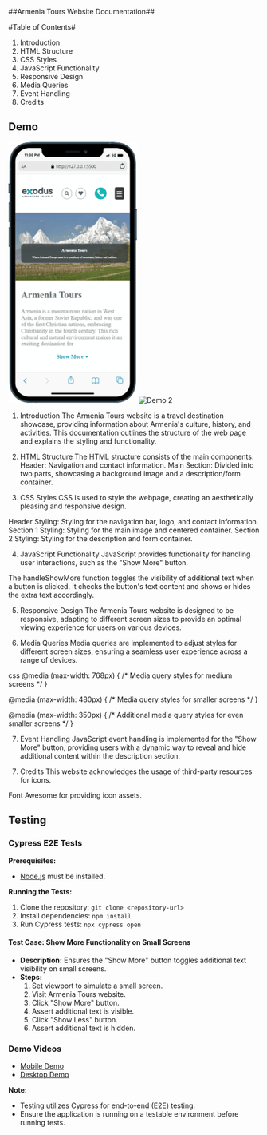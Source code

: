 ##Armenia Tours Website Documentation##

#Table of Contents#
1. Introduction
2. HTML Structure
3. CSS Styles
4. JavaScript Functionality
5. Responsive Design
6. Media Queries
7. Event Handling
8. Credits

## Demo
![Demo 1](demo-videos/mobile.gif)
![Demo 2](demo-videos/desktop.gif)


1. Introduction
The Armenia Tours website is a travel destination showcase, providing information about Armenia's culture, history, and activities. This documentation outlines the structure of the web page and explains the styling and functionality.

2. HTML Structure
The HTML structure consists of the main components:
Header: Navigation and contact information.
Main Section: Divided into two parts, showcasing a background image and a description/form container.

3. CSS Styles
CSS is used to style the webpage, creating an aesthetically pleasing and responsive design.

Header Styling: Styling for the navigation bar, logo, and contact information.
Section 1 Styling: Styling for the main image and centered container.
Section 2 Styling: Styling for the description and form container.

4. JavaScript Functionality
JavaScript provides functionality for handling user interactions, such as the "Show More" button.

The handleShowMore function toggles the visibility of additional text when a button is clicked. It checks the button's text content and shows or hides the extra text accordingly. 

5. Responsive Design
The Armenia Tours website is designed to be responsive, adapting to different screen sizes to provide an optimal viewing experience for users on various devices.

6. Media Queries
Media queries are implemented to adjust styles for different screen sizes, ensuring a seamless user experience across a range of devices.

css
@media (max-width: 768px) {
  /* Media query styles for medium screens */
}

@media (max-width: 480px) {
  /* Media query styles for smaller screens */
}

@media (max-width: 350px) {
  /* Additional media query styles for even smaller screens */
}

7. Event Handling
JavaScript event handling is implemented for the "Show More" button, providing users with a dynamic way to reveal and hide additional content within the description section.

<!-- <span id="show-more-btn" onclick="handleShowMore(event)" ><h3>Show More 🠻</h3></span> -->

7. Credits
This website acknowledges the usage of third-party resources for icons.

Font Awesome for providing icon assets.




## Testing

### Cypress E2E Tests

**Prerequisites:**
- [Node.js](https://nodejs.org/) must be installed.

**Running the Tests:**
1. Clone the repository: `git clone <repository-url>`
2. Install dependencies: `npm install`
3. Run Cypress tests: `npx cypress open`

#### Test Case: Show More Functionality on Small Screens

- **Description:** Ensures the "Show More" button toggles additional text visibility on small screens.
- **Steps:**
  1. Set viewport to simulate a small screen.
  2. Visit Armenia Tours website.
  3. Click "Show More" button.
  4. Assert additional text is visible.
  5. Click "Show Less" button.
  6. Assert additional text is hidden.

### Demo Videos

- [Mobile Demo](demo-videos/mobile.gif)
- [Desktop Demo](demo-videos/desktop.gif)

**Note:**
- Testing utilizes Cypress for end-to-end (E2E) testing.
- Ensure the application is running on a testable environment before running tests.
